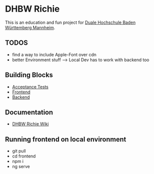 # DHBW Richie

This is an education and fun project for [Duale Hochschule Baden Württemberg Mannheim](https://www.mannheim.dhbw.de).

## TODOS

- find a way to include Apple-Font over cdn
- better Environment stuff --> Local Dev has to work with backend too

## Building Blocks

- [Acceptance Tests](https://github.com/michael-spengler/dhbw-richie/tree/master/acceptance-tests)
- [Frontend](https://github.com/michael-spengler/dhbw-richie/tree/master/frontend)
- [Backend](https://github.com/michael-spengler/dhbw-richie/tree/master/backend)

## Documentation

- [DHBW Richie Wiki](https://github.com/michael-spengler/dhbw-richie/wiki)

## Running frontend on local environment

- git pull
- cd frontend
- npm i
- ng serve
